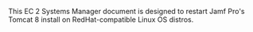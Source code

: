 This EC 2 Systems Manager document is designed to restart Jamf Pro's Tomcat 8 install on RedHat-compatible Linux OS distros.